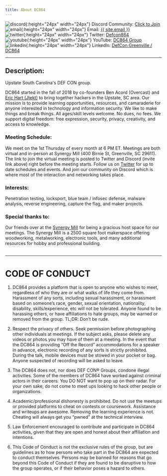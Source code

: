 ```yaml
---
title: About DC864
---
```

![discord](/images/discord.svg){:height="24px" width="24px"} Discord Community: <a href="https://discord.gg/yc2xVAxwUc" target = "_blank">Click to Join</a><br>
![email](/images/email.svg){:height="24px" width="24px"} Email: <a class="u-email" href="mailto:{{ site.email }}">{{ site.email }}</a><br>
![twitter](/images/twitter.svg){:height="24px" width="24px"} Twitter: <a href="https://twitter.com/defcon864" target = "_blank">Defcon864</a><br>
![youtube](/images/youtube.svg){:height="24px" width="24px"} YouTube: <a href="https://www.youtube.com/channel/UC5YT6GdO7o7ea3Sawo97LjQ" target = "_blank">DC864 Group</a><br>
![linkedin](/images/linkedin.svg){:height="24px" width="24px"} LinkedIn: <a href="https://www.linkedin.com/groups/12326833/" target = "_blank">DefCon Greenville / DC864</a><br>

---

## Description:
Upstate South Carolina's DEF CON group.

DC864 started in the fall of 2018 by co-founders Ben Acord (Overcast) and <a href="https://twitter.com/Eric_23_Hart" target = "_blank">Eric Hart (Jtekt)</a> to bring together hackers in the Upstate, SC area. Our mission is to provide learning opportunities, resources, and camaraderie for anyone interested in technology and information security. We like to make things and break things. All ages/skill levels welcome. No dues, no fees.  We support digital freedom: free expression, security, privacy, creativity, and access to knowledge.

### Meeting Schedule:
We meet on the 1st Thursday of every month at 6 PM ET.  Meetings are both virtual and in-person at Synergy Mill (400 Birnie St, Greenville, SC 29611).  The link to join the virtual meeting is posted to Twitter and Discord (invite link above) right before the meeting starts.
Follow us on <a href="https://twitter.com/defcon864" target = "_blank">Twitter</a> for up to date schedules and events.
And join our community on Discord which is where most of the interaction and networking takes place.

### Interests: 
Penetration testing, locksport, blue team / infosec defense, malware analysis, reverse engineering, capture the flag, and maker projects.

### Special thanks to:
Our friends over at the <a href="https://synergymill.com/" target = "_blank">Synergy Mill</a> for being a gracious host space for our meetings.  The Synergy Mill is a 2500 square foot makerspace offering woodworking, metalworking, electronic tools, and many additional resources for hobby and professional building.
<br>
<br>

---

# CODE OF CONDUCT
1.	DC864 provides a platform that is open to anyone who wishes to meet, regardless of who they are or what walks of life they come from. Harassment of any sorts, including sexual harassment, or harassment based on someone’s race, gender, sexual orientation, nationality, disability, skills/experience, etc will not be tolerated. Anyone found to be harassing others, or have affiliations to hate groups, may be warned or removed from the group. TL;DR: Don’t be rude.

2.	Respect the privacy of others. Seek permission before photographing other individuals at meetings. If the subject asks, please delete any videos or photos you may have of them at a meeting. In the event that the DC864 is providing “Off the Record” accommodations for a speaker in advance, electronic recording of any sorts is strictly prohibited. During the talk, mobile devices must be stowed in your pocket or bag. Anyone suspected of recording will be asked to leave.

3.	The DC864 does not, nor does DEF CON® Groups, condone illegal activities. Some of the members of DC864 have worked against criminal actors in their careers. You DO NOT want to pop up on their radar. For your own sake, do not come to meet ups looking to hack other people or organizations.

4.	Academic/professional dishonesty is prohibited. Do not use the meetups or provided platforms to cheat on contests or coursework. Assistance and writeups are awesome. Removing the learning experience is not. Cheating will always get you “pwned” at the technical interview.

5.	Law Enforcement encouraged to contribute and participate in DC864 activities, given that they are open and honest about their affiliation and intentions.

6.	This Code of Conduct is not the exclusive rules of the group, but are guidelines as to how persons who take part in the DC864 are expected to conduct themselves. Persons may be banned for reasons that go beyond this Code of Conduct if they are found to be disruptive to how the group operates, or if their behavior poses a hazard to others.
